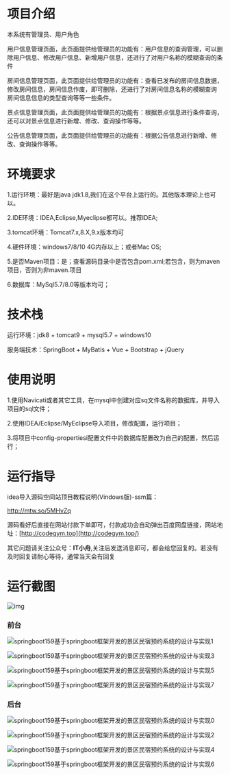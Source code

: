 # 项目介绍

本系统有管理员、用户角色



用户信息管理页面，此页面提供给管理员的功能有：用户信息的查询管理，可以删除用户信息、修改用户信息、新增用户信息，还进行了对用户名称的模糊查询的条件

房间信息管理页面，此页面提供给管理员的功能有：查看已发布的房间信息数据，修改房间信息，房间信息作废，即可删除，还进行了对房间信息名称的模糊查询 房间信息信息的类型查询等等一些条件。

景点信息管理页面，此页面提供给管理员的功能有：根据景点信息进行条件查询，还可以对景点信息进行新增、修改、查询操作等等。

公告信息管理页面，此页面提供给管理员的功能有：根据公告信息进行新增、修改、查询操作等等。



# 环境要求



1.运行环境：最好是java jdk1.8,我们在这个平台上运行的。其他版本理论上也可以。 

2.IDE环境：IDEA,Eclipse,Myeclipse都可以。推荐IDEA; 

3.tomcat环境：Tomcat7.x,8.X,9.x版本均可 

4.硬件环境：windows7/8/10 4G内存以上；或者Mac OS; 

5.是否Maven项目：是；查看源码目录中是否包含pom.xml;若包含，则为maven项目，否则为非maven.项目 

6.数据库：MySql5.7/8.0等版本均可；





# 技术栈



运行环境：jdk8 + tomcat9 + mysql5.7 + windows10

服务端技术：SpringBoot + MyBatis + Vue + Bootstrap + jQuery





# 使用说明





1.使用Navicati或者其它工具，在mysql中创建对应sq文件名称的数据库，并导入项目的sql文件； 

2.使用IDEA/Eclipse/MyEclipse导入项目，修改配置，运行项目； 

3.将项目中config-propertiesi配置文件中的数据库配置改为自己的配置，然后运行；





# 运行指导

idea导入源码空间站顶目教程说明(Vindows版)-ssm篇：

http://mtw.so/5MHvZq 

源码看好后直接在网站付款下单即可，付款成功会自动弹出百度网盘链接，网站地址：[http://codegym.top](http://codegym.top/)

其它问题请关注公众号：**IT小舟**,关注后发送消息即可，都会给您回复的。若没有及时回复请耐心等待，通常当天会有回复



# 运行截图

![img](https://gulimallcativen.oss-cn-shenzhen.aliyuncs.com/gdfdfffff22gyyyhghdfgrr/wps16.png)



### 前台

![springboot159基于springboot框架开发的景区民宿预约系统的设计与实现1](https://gulimallcativen.oss-cn-shenzhen.aliyuncs.com/gdfdfffff22gyyyhghdfgrr/springboot159%E5%9F%BA%E4%BA%8Espringboot%E6%A1%86%E6%9E%B6%E5%BC%80%E5%8F%91%E7%9A%84%E6%99%AF%E5%8C%BA%E6%B0%91%E5%AE%BF%E9%A2%84%E7%BA%A6%E7%B3%BB%E7%BB%9F%E7%9A%84%E8%AE%BE%E8%AE%A1%E4%B8%8E%E5%AE%9E%E7%8E%B01.png)

![springboot159基于springboot框架开发的景区民宿预约系统的设计与实现3](https://gulimallcativen.oss-cn-shenzhen.aliyuncs.com/gdfdfffff22gyyyhghdfgrr/springboot159%E5%9F%BA%E4%BA%8Espringboot%E6%A1%86%E6%9E%B6%E5%BC%80%E5%8F%91%E7%9A%84%E6%99%AF%E5%8C%BA%E6%B0%91%E5%AE%BF%E9%A2%84%E7%BA%A6%E7%B3%BB%E7%BB%9F%E7%9A%84%E8%AE%BE%E8%AE%A1%E4%B8%8E%E5%AE%9E%E7%8E%B03.png)

![springboot159基于springboot框架开发的景区民宿预约系统的设计与实现5](https://gulimallcativen.oss-cn-shenzhen.aliyuncs.com/gdfdfffff22gyyyhghdfgrr/springboot159%E5%9F%BA%E4%BA%8Espringboot%E6%A1%86%E6%9E%B6%E5%BC%80%E5%8F%91%E7%9A%84%E6%99%AF%E5%8C%BA%E6%B0%91%E5%AE%BF%E9%A2%84%E7%BA%A6%E7%B3%BB%E7%BB%9F%E7%9A%84%E8%AE%BE%E8%AE%A1%E4%B8%8E%E5%AE%9E%E7%8E%B05.png)

![springboot159基于springboot框架开发的景区民宿预约系统的设计与实现7](https://gulimallcativen.oss-cn-shenzhen.aliyuncs.com/gdfdfffff22gyyyhghdfgrr/springboot159%E5%9F%BA%E4%BA%8Espringboot%E6%A1%86%E6%9E%B6%E5%BC%80%E5%8F%91%E7%9A%84%E6%99%AF%E5%8C%BA%E6%B0%91%E5%AE%BF%E9%A2%84%E7%BA%A6%E7%B3%BB%E7%BB%9F%E7%9A%84%E8%AE%BE%E8%AE%A1%E4%B8%8E%E5%AE%9E%E7%8E%B07.png)



### 后台

![springboot159基于springboot框架开发的景区民宿预约系统的设计与实现0](https://gulimallcativen.oss-cn-shenzhen.aliyuncs.com/gdfdfffff22gyyyhghdfgrr/springboot159%E5%9F%BA%E4%BA%8Espringboot%E6%A1%86%E6%9E%B6%E5%BC%80%E5%8F%91%E7%9A%84%E6%99%AF%E5%8C%BA%E6%B0%91%E5%AE%BF%E9%A2%84%E7%BA%A6%E7%B3%BB%E7%BB%9F%E7%9A%84%E8%AE%BE%E8%AE%A1%E4%B8%8E%E5%AE%9E%E7%8E%B00.png)

![springboot159基于springboot框架开发的景区民宿预约系统的设计与实现2](https://gulimallcativen.oss-cn-shenzhen.aliyuncs.com/gdfdfffff22gyyyhghdfgrr/springboot159%E5%9F%BA%E4%BA%8Espringboot%E6%A1%86%E6%9E%B6%E5%BC%80%E5%8F%91%E7%9A%84%E6%99%AF%E5%8C%BA%E6%B0%91%E5%AE%BF%E9%A2%84%E7%BA%A6%E7%B3%BB%E7%BB%9F%E7%9A%84%E8%AE%BE%E8%AE%A1%E4%B8%8E%E5%AE%9E%E7%8E%B02.png)

![springboot159基于springboot框架开发的景区民宿预约系统的设计与实现4](https://gulimallcativen.oss-cn-shenzhen.aliyuncs.com/gdfdfffff22gyyyhghdfgrr/springboot159%E5%9F%BA%E4%BA%8Espringboot%E6%A1%86%E6%9E%B6%E5%BC%80%E5%8F%91%E7%9A%84%E6%99%AF%E5%8C%BA%E6%B0%91%E5%AE%BF%E9%A2%84%E7%BA%A6%E7%B3%BB%E7%BB%9F%E7%9A%84%E8%AE%BE%E8%AE%A1%E4%B8%8E%E5%AE%9E%E7%8E%B04.png)

![springboot159基于springboot框架开发的景区民宿预约系统的设计与实现6](https://gulimallcativen.oss-cn-shenzhen.aliyuncs.com/gdfdfffff22gyyyhghdfgrr/springboot159%E5%9F%BA%E4%BA%8Espringboot%E6%A1%86%E6%9E%B6%E5%BC%80%E5%8F%91%E7%9A%84%E6%99%AF%E5%8C%BA%E6%B0%91%E5%AE%BF%E9%A2%84%E7%BA%A6%E7%B3%BB%E7%BB%9F%E7%9A%84%E8%AE%BE%E8%AE%A1%E4%B8%8E%E5%AE%9E%E7%8E%B06.png)



